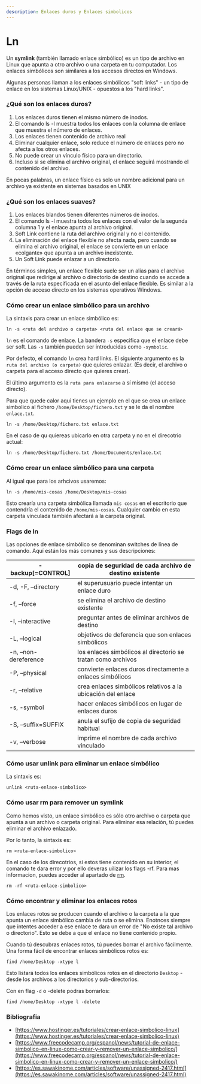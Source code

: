 ```yaml
---
description: Enlaces duros y Enlaces simbolicos
---
```


# Ln

Un **symlink** (también llamado enlace simbólico) es un tipo de archivo en Linux que apunta a otro archivo o una carpeta en tu computador. Los enlaces simbólicos son similares a los accesos directos en Windows.

Algunas personas llaman a los enlaces simbólicos "soft links" - un tipo de enlace en los sistemas Linux/UNIX - opuestos a los "hard links".

### ¿Qué son los enlaces duros?

1. Los enlaces duros tienen el mismo número de inodos.
2. El comando ls -l muestra todos los enlaces con la columna de enlace que muestra el número de enlaces.
3. Los enlaces tienen contenido de archivo real
4. Eliminar cualquier enlace, solo reduce el número de enlaces pero no afecta a los otros enlaces.
5. No puede crear un vínculo físico para un directorio.
6. Incluso si se elimina el archivo original, el enlace seguirá mostrando el contenido del archivo.

En pocas palabras, un enlace físico es solo un nombre adicional para un archivo ya existente en sistemas basados ​​en UNIX

### ¿Qué son los enlaces suaves?

1. Los enlaces blandos tienen diferentes números de inodos.
2. El comando ls -l muestra todos los enlaces con el valor de la segunda columna 1 y el enlace apunta al archivo original.
3. Soft Link contiene la ruta del archivo original y no el contenido.
4. La eliminación del enlace flexible no afecta nada, pero cuando se elimina el archivo original, el enlace se convierte en un enlace «colgante» que apunta a un archivo inexistente.
5. Un Soft Link puede enlazar a un directorio.

En términos simples, un enlace flexible suele ser un alias para el archivo original que redirige al archivo o directorio de destino cuando se accede a través de la ruta especificada en el asunto del enlace flexible. Es similar a la opción de acceso directo en los sistemas operativos Windows.

### Cómo crear un enlace simbólico para un archivo <a href="#c-mo-crear-un-enlace-simb-lico" id="c-mo-crear-un-enlace-simb-lico"></a>

La sintaxis para crear un enlace simbólico es:

```
ln -s <ruta del archivo o carpeta> <ruta del enlace que se creará>
```

`ln` es el comando de enlace. La bandera `-s` especifica que el enlace debe ser soft. Las `-s` también pueden ser introducidas como `-symbolic`.

Por defecto, el comando `ln` crea hard links. El siguiente argumento es la `ruta del archivo (o carpeta)` que quieres enlazar. (Es decir, el archivo o carpeta para el acceso directo que quieres crear).

El último argumento es la `ruta para enlazarse` a sí mismo (el acceso directo).

Para que quede calor aqui tienes un ejemplo en el que se crea un enlace simbolico al fichero `/home/Desktop/fichero.txt` y se le da el nombre `enlace.txt`.

```
ln -s /home/Desktop/fichero.txt enlace.txt
```

En el caso de qu quiereas ubicarlo en otra carpeta y no en el direcotrio actual:

```
ln -s /home/Desktop/fichero.txt /home/Documents/enlace.txt
```

### Cómo crear un enlace simbólico para una carpeta <a href="#c-mo-crear-un-enlace-simb-lico" id="c-mo-crear-un-enlace-simb-lico"></a>

Al igual que para los arhcivos usaremos:

```
ln -s /home/mis-cosas /home/Desktop/mis-cosas
```

Esto crearía una carpeta simbólica llamada `mis cosas` en el escritorio que contendría el contenido de `/home/mis-cosas`. Cualquier cambio en esta carpeta vinculada también afectará a la carpeta original.

### Flags de ln

Las opciones de enlace simbólico se denominan switches de línea de comando. Aquí están los más comunes y sus descripciones:

| -backup\[=CONTROL]   | copia de seguridad de cada archivo de destino existente      |
| -------------------- | ------------------------------------------------------------ |
| -d, -F, –directory   | el superusuario puede intentar un enlace duro                |
| -f, –force           | se elimina el archivo de destino existente                   |
| -I, –interactive     | preguntar antes de eliminar archivos de destino              |
| -L, –logical         | objetivos de deferencia que son enlaces simbólicos           |
| -n, –non-dereference | los enlaces simbólicos al directorio se tratan como archivos |
| -P, –physical        | convierte enlaces duros directamente a enlaces simbólicos    |
| -r, –relative        | crea enlaces simbólicos relativos a la ubicación del enlace  |
| -s, -symbol          | hacer enlaces simbólicos en lugar de enlaces duros           |
| -S, –suffix=SUFFIX   | anula el sufijo de copia de seguridad habitual               |
| -v, –verbose         | imprime el nombre de cada archivo vinculado                  |

### Cómo usar unlink para eliminar un enlace simbólico <a href="#c-mo-usar-unlink-para-eliminar-un-enlace-simb-lico" id="c-mo-usar-unlink-para-eliminar-un-enlace-simb-lico"></a>

La sintaxis es:

```shell
unlink <ruta-enlace-simbolico>
```

### Cómo usar rm para remover un symlink <a href="#c-mo-usar-rm-para-remover-un-symlink" id="c-mo-usar-rm-para-remover-un-symlink"></a>

Como hemos visto, un enlace simbólico es sólo otro archivo o carpeta que apunta a un archivo o carpeta original. Para eliminar esa relación, tú puedes eliminar el archivo enlazado.

Por lo tanto, la sintaxis es:

```shell
rm <ruta-enlace-simbolico>
```

En el caso de los direcotrios, si estos tiene  contenido en su interior, el comando te dara error y por ello deveras uilizar los flags -rf. Para mas informacion, puedes acceder al apartado de [rm](../basic-commands.md#5-.rm).

```
rm -rf <ruta-enlace-simbolico>
```

### Cómo encontrar y eliminar los enlaces rotos <a href="#c-mo-encontrar-y-eliminar-los-enlaces-rotos" id="c-mo-encontrar-y-eliminar-los-enlaces-rotos"></a>

Los enlaces rotos se producen cuando el archivo o la carpeta a la que apunta un enlace simbólico cambia de ruta o se elimina. Enotnces siempre que intentes acceder a ese enlace te dara un error de "No existe tal archivo o directorio". Esto se debe a que el enlace no tiene contenido propio.

Cuando tú descubras enlaces rotos, tú puedes borrar el archivo fácilmente. Una forma fácil de encontrar enlaces simbólicos rotos es:

```shell
find /home/Desktop -xtype l
```

Esto listará todos los enlaces simbólicos rotos en el directorio `Desktop` - desde los archivos a los directorios y sub-directorios.

Con en flag `-d` o -delete podras borrarlos:

```shell
find /home/Desktop -xtype l -delete
```

### Bibliografia

* [https://www.hostinger.es/tutoriales/crear-enlace-simbolico-linux](https://www.hostinger.es/tutoriales/crear-enlace-simbolico-linux)
* [https://www.freecodecamp.org/espanol/news/tutorial-de-enlace-simbolico-en-linux-como-crear-y-remover-un-enlace-simbolico/](https://www.freecodecamp.org/espanol/news/tutorial-de-enlace-simbolico-en-linux-como-crear-y-remover-un-enlace-simbolico/)
* [https://es.sawakinome.com/articles/software/unassigned-2417.html](https://es.sawakinome.com/articles/software/unassigned-2417.html)
